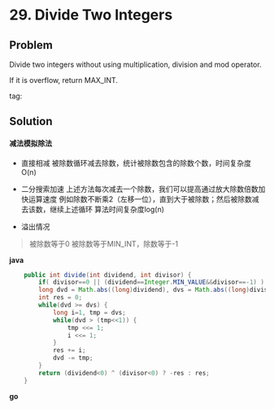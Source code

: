 # 29. Divide Two Integers

## Problem
Divide two integers without using multiplication, division and mod operator.

If it is overflow, return MAX_INT.

tag:


## Solution

#### 减法模拟除法

- 直接相减
被除数循环减去除数，统计被除数包含的除数个数，时间复杂度O(n)
- 二分搜索加速
上述方法每次减去一个除数，我们可以提高通过放大除数倍数加快运算速度
例如除数不断乘2（左移一位），直到大于被除数；然后被除数减去该数，继续上述循环
算法时间复杂度log(n)

- 溢出情况
>被除数等于0
>被除数等于MIN_INT，除数等于-1




**java**
```java
    public int divide(int dividend, int divisor) {
        if( divisor==0 || (dividend==Integer.MIN_VALUE&&divisor==-1) ) return Integer.MAX_VALUE;
        long dvd = Math.abs((long)dividend), dvs = Math.abs((long)divisor);
        int res = 0;
        while(dvd >= dvs) {
            long i=1, tmp = dvs;
            while(dvd > (tmp<<1)) {
                tmp <<= 1;
                i <<= 1;
            }
            res += i;
            dvd -= tmp;
        }
        return (dividend<0) ^ (divisor<0) ? -res : res;
    }
```

**go**
```go

```